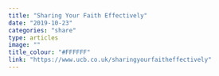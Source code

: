 ```yaml
---
title: "Sharing Your Faith Effectively"
date: "2019-10-23"
categories: "share"
type: articles
image: ""
title_colour: "#FFFFFF"
link: "https://www.ucb.co.uk/sharingyourfaitheffectively"
---
```

